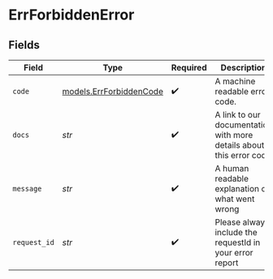 # ErrForbiddenError


## Fields

| Field                                                               | Type                                                                | Required                                                            | Description                                                         | Example                                                             |
| ------------------------------------------------------------------- | ------------------------------------------------------------------- | ------------------------------------------------------------------- | ------------------------------------------------------------------- | ------------------------------------------------------------------- |
| `code`                                                              | [models.ErrForbiddenCode](../models/errforbiddencode.md)            | :heavy_check_mark:                                                  | A machine readable error code.                                      | FORBIDDEN                                                           |
| `docs`                                                              | *str*                                                               | :heavy_check_mark:                                                  | A link to our documentation with more details about this error code | https://unkey.dev/docs/api-reference/errors/code/FORBIDDEN          |
| `message`                                                           | *str*                                                               | :heavy_check_mark:                                                  | A human readable explanation of what went wrong                     |                                                                     |
| `request_id`                                                        | *str*                                                               | :heavy_check_mark:                                                  | Please always include the requestId in your error report            | req_1234                                                            |